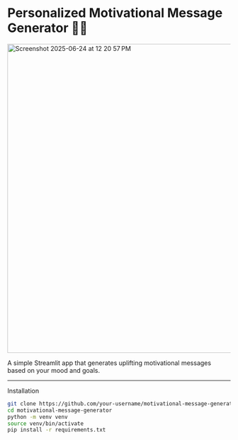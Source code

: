 # Personalized Motivational Message Generator 💪✨

<img width="699" alt="Screenshot 2025-06-24 at 12 20 57 PM" src="https://github.com/user-attachments/assets/8343f770-4de0-4a6c-a340-77f441dcc11c" />

A simple Streamlit app that generates uplifting motivational messages based on your mood and goals.

---

 Installation

```bash
git clone https://github.com/your-username/motivational-message-generator.git
cd motivational-message-generator
python -m venv venv
source venv/bin/activate  
pip install -r requirements.txt


